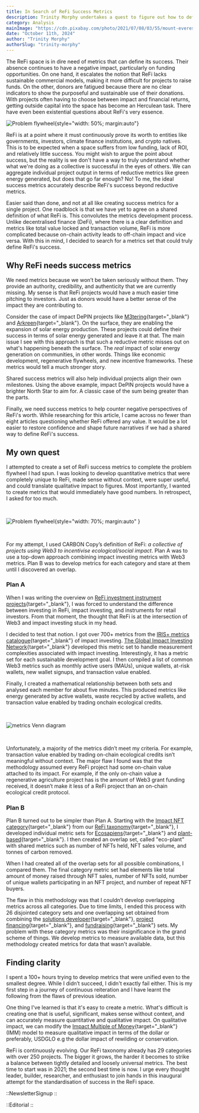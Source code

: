 ```yaml
---
title: In Search of ReFi Success Metrics
description: Trinity Morphy undertakes a quest to figure out how to define the success of Web3 regenerative finance (ReFi).
category: Analysis
mainImage: "https://cdn.pixabay.com/photo/2021/07/08/03/55/mount-everest-6395759_1280.jpg"
date: "October 11th, 2024"
author: "Trinity Morphy"
authorSlug: "trinity-morphy"
---
```


The ReFi space is in dire need of metrics that can define its success. Their absence continues to have a negative impact, particularly on funding opportunities. On one hand, it escalates the notion that ReFi lacks sustainable commercial models, making it more difficult for projects to raise funds. On the other, donors are fatigued because there are no clear indicators to show the purposeful and sustainable use of their donations. With projects often having to choose between impact and financial returns, getting outside capital into the space has become an Herculean task. There have even been existential questions about ReFi's very essence. 

![Problem flywheel](/images/success-metrics-article-1.jpeg){style="width: 50%; margin:auto"}

ReFi is at a point where it must continuously prove its worth to entities like governments, investors, climate finance institutions, and crypto natives. This is to be expected when a space suffers from low funding, lack of ROI, and relatively little success. You might wish to argue the point about success, but the reality is we don't have a way to truly understand whether what we're doing as a collective is successful in the eyes of others. We can aggregate individual project output in terms of reductive metrics like green energy generated, but does that go far enough? No! To me, the ideal success metrics accurately describe ReFi's success beyond reductive metrics.

Easier said than done, and not at all like creating success metrics for a single project. One roadblock is that we have yet to agree on a shared definition of what ReFi is. This convolutes the metrics development process. Unlike decentralised finance (DeFi), where there is a clear definition and metrics like total value locked and transaction volume, ReFi is more complicated because on-chain activity leads to off-chain impact and vice versa. With this in mind, I decided to search for a metrics set that could truly define ReFi's success.

## Why ReFi needs success metrics

We need metrics because we won’t be taken seriously without them. They provide an authority, credibility, and authenticity that we are currently missing. My sense is that ReFi projects would have a much easier time pitching to investors. Just as donors would have a better sense of the impact they are contributing to.

Consider the case of impact DePIN projects like [M3tering](/project/m3tering/){target="_blank"} and [Arkreen](/project/arkreen/){target="_blank"}. On the surface, they are enabling the expansion of solar energy production. These projects could define their success in terms of solar energy generated and leave it at that. The main issue I see with this approach is that such a reductive metric misses out on what's happening beneath the surface. The *real* impact of solar energy generation on communities, in other words. Things like economic development, regenerative flywheels, and new incentive frameworks. These metrics would tell a much stronger story.

Shared success metrics will also help individual projects align their own milestones. Using the above example, impact DePIN projects would have a brighter North Star to aim for. A classic case of the sum being greater than the parts.

Finally, we need success metrics to help counter negative perspectives of ReFi's worth. While researching for this article, I came across no fewer than eight articles questioning whether ReFi offered any value. It would be a lot easier to restore confidence and shape future narratives if we had a shared way to define ReFi's success.

## My own quest

I attempted to create a set of ReFi success metrics to complete the problem flywheel I had spun. I was looking to develop quantitative metrics that were completely unique to ReFi, made sense without context, were super useful, and could translate qualitative impact to figures. Most importantly, I wanted to create metrics that would immediately have good numbers. In retrospect, I asked for too much. 

<br>

![Problem flywheel](/images/success-metrics-article-2.png){style="width: 70%; margin:auto" }

<br>

For my attempt, I used CARBON Copy’s definition of ReFi: *a collective of projects using Web3 to incentivise ecological/social impact*. Plan A was to use a top-down approach combining impact investing metrics with Web3 metrics. Plan B was to develop metrics for each category and stare at them until I discovered an overlap.

### Plan A

When I was writing the overview on [ReFi investment instrument projects](/features/overview-investment-instrument-projects/){target="_blank"}, I was forced to understand the difference between investing in ReFi, impact investing, and instruments for retail investors. From that moment, the thought that ReFi is at the intersection of Web3 and impact investing stuck in my head.

I decided to test that notion. I got over 700+ metrics from the [IRIS+ metrics catalogue](https://iris.thegiin.org/metrics/){target="_blank"} of impact investing. [The Global Impact Investing Network](https://thegiin.org/){target="_blank"} developed this metric set to handle measurement complexities associated with impact investing. Interestingly, it has a metric set for each sustainable development goal. I then compiled a list of common Web3 metrics such as monthly active users (MAUs), unique wallets, at-risk wallets, new wallet signups, and transaction value enabled.

Finally, I created a mathematical relationship between both sets and analysed each member for about five minutes. This produced metrics like energy generated by active wallets, waste recycled by active wallets, and transaction value enabled by trading onchain ecological credits.

<br>

![metrics Venn diagram](/images/success-metrics-article-3.png)

<br>

Unfortunately, a majority of the metrics didn’t meet my criteria. For example, transaction value enabled by trading on-chain ecological credits isn’t meaningful without context. The major flaw I found was that the methodology assumed every ReFi project had some on-chain value attached to its impact. For example, if the only on-chain value a regenerative agriculture project has is the amount of Web3 grant funding received, it doesn’t make it less of a ReFi project than an on-chain ecological credit protocol.

### Plan B

Plan B turned out to be simpler than Plan A. Starting with the [Impact NFT category](/projects/categories/impact-nfts/){target="_blank"} from our [ReFi taxonomy](/landscape/){target="_blank"}, I developed individual metric sets for [Ecosapiens](/project/ecosapiens/){target="_blank"} and [plant-based](/project/plant-based/){target="_blank"}. I then created an overlap set, called "eco-plant" with shared metrics such as number of NFTs held, NFT sales volume, and tonnes of carbon removed.

When I had created all of the overlap sets for all possible combinations, I compared them. The final category metric set had elements like total amount of money raised through NFT sales, number of NFTs sold, number of unique wallets participating in an NFT project, and number of repeat NFT buyers.

The flaw in this methodology was that I couldn’t develop overlapping metrics across all categories. Due to time limits, I ended this process with 26 disjointed category sets and one overlapping set obtained from combining the [solutions developer](/projects/categories/solutions-developer/){target="_blank"}, [project financing](/projects/categories/project-financing/){target="_blank"}, and [fundraising](/projects/categories/fundraising/){target="_blank"} sets. My problem with these category metrics was their insignificance in the grand scheme of things. We develop metrics to measure available data, but this methodology created metrics for data that wasn't available.

## Finding clarity

I spent a 100+ hours trying to develop metrics that were unified even to the smallest degree. While I didn’t succeed, I didn't exactly fail either. This is my first step in a journey of continuous reiteration and I have learnt the following from the flaws of previous ideation. 

One thing I've learned is that it's easy to create a metric. What's difficult is creating one that is useful, significant, makes sense without context, and can accurately measure quantitative and qualitative impact. On qualitative impact, we can modify the [Impact Multiple of Money](https://www.bridgespan.org/insights/calculating-the-value-of-impact-investing){target="_blank"} (IMM) model to measure qualitative impact in terms of the dollar or preferably, USDGLO e.g the dollar impact of rewilding or conservation.

ReFi is continuously evolving. Our ReFi taxonomy already has 29 categories with over 250 projects. The bigger it grows, the harder it becomes to strike a balance between tightly detailed and loosely universal metrics. The best time to start was in 2021; the second best time is now. I urge every thought leader, builder, researcher, and enthusiast to join hands in this inaugural attempt for the standardisation of success in the ReFi space. 

::NewsletterSignup
::

::Editorial
::
